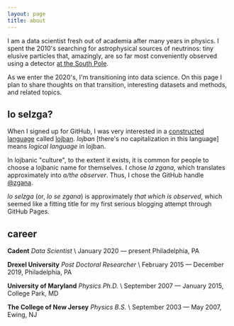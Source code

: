 ```yaml
---
layout: page
title: about
---
```


I am a data scientist fresh out of academia after many years in physics.  I
spent the 2010's searching for astrophysical sources of neutrinos: tiny
elusive particles that, amazingly, are so far most conveniently observed using
a detector [at the South Pole](https://icecube.wisc.edu/).

As we enter the 2020's, I'm transitioning into data science.  On this page I
plan to share thoughts on that transition, interesting datasets and methods,
and related topics.


## lo selzga?

When I signed up for GitHub, I was very interested in a [constructed
language](https://en.wikipedia.org/wiki/Constructed_language) called
[lojban](http://www.lojban.org/).  *lojban* [there's no capitalization in this
language] means *logical language* in lojban.

In lojbanic "culture", to the extent it exists, it is common for people to
choose a lojbanic name for themselves.  I chose *la zgana*, which translates
approximately into *a/the observer*.  Thus, I chose the GitHub handle
[@zgana](https://github.com/zgana).

*lo selzga* (or, *lo se zgana*) is approximately *that which is observed*,
which seemed like a fitting title for my first serious blogging attempt through
GitHub Pages.


## career

**Cadent** *Data Scientist* \\
January 2020 — present Philadelphia, PA

**Drexel University** *Post Doctoral Researcher* \\
February 2015 —  December 2019, Philadelphia, PA

**University of Maryland** *Physics Ph.D.*  \\
September 2007 — January 2015, College Park, MD

**The College of New Jersey** *Physics B.S.* \\
September 2003 — May 2007, Ewing, NJ
